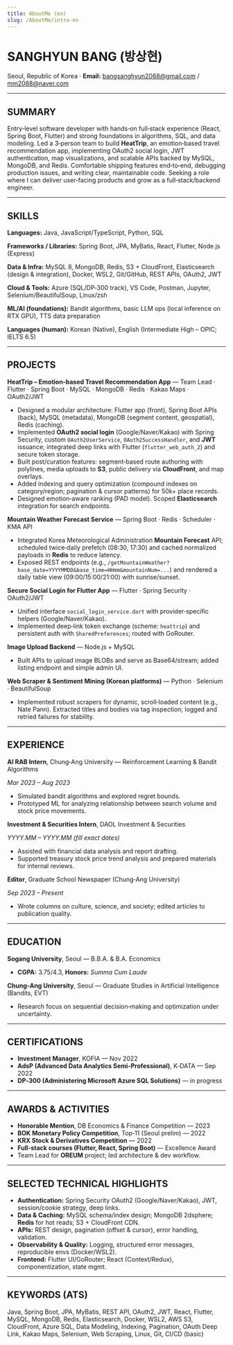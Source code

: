 ```yaml
---
title: AboutMe (en)
slug: /AboutMe/intro-en
---
```


# SANGHYUN BANG (방상현)

Seoul, Republic of Korea · **Email:** [bangsanghyun2068@gmail.com](mailto:bangsanghyun2068@gmail.com) / [mm2068@naver.com](mailto:mm2068@naver.com)

---

## SUMMARY

Entry‑level software developer with hands‑on full‑stack experience (React, Spring Boot, Flutter) and strong foundations in algorithms, SQL, and data modeling. Led a 3‑person team to build **HeatTrip**, an emotion‑based travel recommendation app, implementing OAuth2 social login, JWT authentication, map visualizations, and scalable APIs backed by MySQL, MongoDB, and Redis. Comfortable shipping features end‑to‑end, debugging production issues, and writing clear, maintainable code. Seeking a role where I can deliver user‑facing products and grow as a full‑stack/backend engineer.

---

## SKILLS

**Languages:** Java, JavaScript/TypeScript, Python, SQL

**Frameworks / Libraries:** Spring Boot, JPA, MyBatis, React, Flutter, Node.js (Express)

**Data & Infra:** MySQL 8, MongoDB, Redis, S3 + CloudFront, Elasticsearch (design & integration), Docker, WSL2, Git/GitHub, REST APIs, OAuth2, JWT

**Cloud & Tools:** Azure (SQL/DP‑300 track), VS Code, Postman, Jupyter, Selenium/BeautifulSoup, Linux/zsh

**ML/AI (foundations):** Bandit algorithms, basic LLM ops (local inference on RTX GPU), TTS data preparation

**Languages (human):** Korean (Native), English (Intermediate High – OPIC; IELTS 6.5)

---

## PROJECTS

**HeatTrip – Emotion‑based Travel Recommendation App** — Team Lead · Flutter · Spring Boot · MySQL · MongoDB · Redis · Kakao Maps · OAuth2/JWT

- Designed a modular architecture: Flutter app (front), Spring Boot APIs (back), MySQL (metadata), MongoDB (segment content, geospatial), Redis (caching).
- Implemented **OAuth2 social login** (Google/Naver/Kakao) with Spring Security, custom `OAuth2UserService`, `OAuth2SuccessHandler`, and **JWT** issuance; integrated deep links with Flutter (`flutter_web_auth_2`) and secure token storage.
- Built post/curation features: segment‑based route authoring with polylines, media uploads to **S3**, public delivery via **CloudFront**, and map overlays.
- Added indexing and query optimization (compound indexes on category/region; pagination & cursor patterns) for 50k+ place records.
- Designed emotion‑aware ranking (PAD model). Scoped **Elasticsearch** integration for search endpoints.

**Mountain Weather Forecast Service** — Spring Boot · Redis · Scheduler · KMA API

- Integrated Korea Meteorological Administration **Mountain Forecast** API; scheduled twice‑daily prefetch (08:30, 17:30) and cached normalized payloads in **Redis** to reduce latency.
- Exposed REST endpoints (e.g., `/getMountainWeather?base_date=YYYYMMDD&base_time=HHmm&mountainNum=...`) and rendered a daily table view (09:00/15:00/21:00) with sunrise/sunset.

**Secure Social Login for Flutter App** — Flutter · Spring Security · OAuth2/JWT

- Unified interface `social_login_service.dart` with provider‑specific helpers (Google/Naver/Kakao).
- Implemented deep‑link token exchange (scheme: `heattrip`) and persistent auth with `SharedPreferences`; routed with GoRouter.

**Image Upload Backend** — Node.js + MySQL

- Built APIs to upload image BLOBs and serve as Base64/stream; added listing endpoint and simple admin UI.

**Web Scraper & Sentiment Mining (Korean platforms)** — Python · Selenium · BeautifulSoup

- Implemented robust scrapers for dynamic, scroll‑loaded content (e.g., Nate Pann). Extracted titles and bodies via tag inspection; logged and retried failures for stability.


---

## EXPERIENCE

**AI RAB Intern**, Chung‑Ang University — Reinforcement Learning & Bandit Algorithms

*Mar 2023 – Aug 2023*

- Simulated bandit algorithms and explored regret bounds.
- Prototyped ML for analyzing relationship between search volume and stock price movements.

**Investment & Securities Intern**, DAOL Investment & Securities

*YYYY.MM – YYYY.MM* *(fill exact dates)*

- Assisted with financial data analysis and report drafting.
- Supported treasury stock price trend analysis and prepared materials for internal reviews.

**Editor**, Graduate School Newspaper (Chung‑Ang University)

*Sep 2023 – Present*

- Wrote columns on culture, science, and society; edited articles to publication quality.

---

## EDUCATION

**Sogang University**, Seoul — B.B.A. & B.A. Economics

- **CGPA:** 3.75/4.3, **Honors:** *Summa Cum Laude*

**Chung‑Ang University**, Seoul — Graduate Studies in Artificial Intelligence (Bandits, EVT)

- Research focus on sequential decision‑making and optimization under uncertainty.

---

## CERTIFICATIONS

- **Investment Manager**, KOFIA — Nov 2022
- **AdsP (Advanced Data Analytics Semi‑Professional)**, K‑DATA — Sep 2022
- **DP‑300 (Administering Microsoft Azure SQL Solutions)** — in progress

---

## AWARDS & ACTIVITIES

- **Honorable Mention**, DB Economics & Finance Competition — 2023
- **BOK Monetary Policy Competition**, Top‑11 (Seoul prelim) — 2022
- **KRX Stock & Derivatives Competition** — 2022
- **Full‑stack courses (Flutter, React, Spring Boot)** — Excellence Award
- Team Lead for **OREUM** project; led architecture & dev workflow.

---

## SELECTED TECHNICAL HIGHLIGHTS

- **Authentication:** Spring Security OAuth2 (Google/Naver/Kakao), JWT, session/cookie strategy, deep links.
- **Data & Caching:** MySQL schema/index design; MongoDB 2dsphere; **Redis** for hot reads; S3 + CloudFront CDN.
- **APIs:** REST design, pagination (offset & cursor), error handling, validation.
- **Observability & Quality:** Logging, structured error messages, reproducible envs (Docker/WSL2).
- **Frontend:** Flutter UI/GoRouter; React (Context/Redux), componentization, state mgmt.

---

## KEYWORDS (ATS)

Java, Spring Boot, JPA, MyBatis, REST API, OAuth2, JWT, React, Flutter, MySQL, MongoDB, Redis, Elasticsearch, Docker, WSL2, AWS S3, CloudFront, Azure SQL, Data Modeling, Indexing, Pagination, OAuth Deep Link, Kakao Maps, Selenium, Web Scraping, Linux, Git, CI/CD (basic)